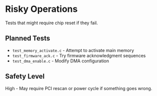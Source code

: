 # Risky Operations

Tests that might require chip reset if they fail.

## Planned Tests
- `test_memory_activate.c` - Attempt to activate main memory
- `test_firmware_ack.c` - Try firmware acknowledgment sequences
- `test_dma_enable.c` - Modify DMA configuration

## Safety Level
High - May require PCI rescan or power cycle if something goes wrong.
